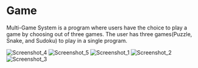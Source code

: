 # Game
Multi-Game System is a program where users have the choice to play a game by
choosing out of three games. The user has three games(Puzzle, Snake, and
Sudoku) to play in a single program.

![Screenshot_4](https://user-images.githubusercontent.com/38405974/145193970-8ca3ab47-8c24-474b-afaf-d4efe72da38f.jpg)
![Screenshot_5](https://user-images.githubusercontent.com/38405974/145193975-6e5ed77c-d924-4a9f-a89f-8af0f9906ef4.jpg)
![Screenshot_1](https://user-images.githubusercontent.com/38405974/145193979-244231b7-0ada-4985-b03c-5a203032e6c1.jpg)
![Screenshot_2](https://user-images.githubusercontent.com/38405974/145193982-0318dc3b-6e1b-451f-b573-0671eef050e3.jpg)
![Screenshot_3](https://user-images.githubusercontent.com/38405974/145193983-362dfcbc-7b8c-4173-b730-a459470cc5a6.jpg)
